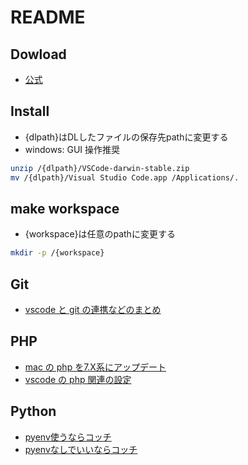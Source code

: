 # README

## Dowload

- [公式](https://code.visualstudio.com/Download)

## Install

- {dlpath}はDLしたファイルの保存先pathに変更する
- windows: GUI 操作推奨

``` .sh
unzip /{dlpath}/VSCode-darwin-stable.zip
mv /{dlpath}/Visual Studio Code.app /Applications/.
```

## make workspace

- {workspace}は任意のpathに変更する

``` .sh
mkdir -p /{workspace}
```

## Git

- [vscode と git の連携などのまとめ](http://qiita.com/satokaz/items/4660ce57ca8eb456a096)

## PHP

- [mac の php を7.X系にアップデート](http://ninolog.com/how-to-update-from-php5-to-php7-in-os-x/)
- [vscode の php 関連の設定](https://www.sumirelab.com/docs/tech/php/visual-studio-code%E3%82%92%E4%BD%BF%E3%81%A3%E3%81%9Fphp%E3%81%AE%E9%96%8B%E7%99%BA%E7%92%B0%E5%A2%83%E3%81%AE%E6%A7%8B%E7%AF%89/)

## Python

- [pyenv使うならコッチ](http://dev.classmethod.jp/tool/python-pyenv-vscode/)
- [pyenvなしでいいならコッチ](http://blog.kokoni.jp/2017/03/09/vs-code%E3%81%A7python%E3%81%AE%E9%96%8B%E7%99%BA%E7%92%B0%E5%A2%83%E3%82%92%E6%A7%8B%E7%AF%89%E3%81%97%E3%81%A6%E3%81%BF%E3%82%8B/)
